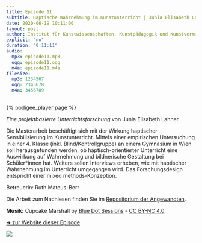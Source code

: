 ```yaml
---
title: Episode 11
subtitle: Haptische Wahrnehmung im Kunstunterricht | Junia Elisabeth Lahner
date: 2020-06-19 10:11:00
layout: post
author: Institut für Kunstwissenschaften, Kunstpädagogik und Kunstvermittlung
explicit: "no"
duration: "0:11:11"
audio:
  mp3: episode11.mp3
  ogg: episode11.ogg
  m4a: episode11.m4a
filesize:
  mp3: 1234567
  ogg: 2345678
  m4a: 3456789
---
```


{% podigee_player page %}

_Eine projektbasierte Unterrichtsforschung_ von Junia Elisabeth Lahner

Die Masterarbeit beschäftigt sich mit der Wirkung haptischer Sensibilisierung im Kunstunterricht. Mittels einer empirischen Untersuchung in einer 4. Klasse (inkl. Blind/Kontrollgruppe) an einem Gymnasium in Wien soll herausgefunden werden, ob haptisch-orientierter Unterricht eine Auswirkung auf Wahrnehmung und bildnerische Gestaltung bei Schüler\*innen hat. Weiters sollen Interviews erheben, wie mit haptischer Wahrnehmung im Unterricht umgegangen wird. Das Forschungsdesign entspricht einer mixed methods-Konzeption.

Betreuerin: Ruth Mateus-Berr

Die Arbeit zum Nachlesen finden Sie im [Repositorium der Angewandten](http://phaidra.bibliothek.uni-ak.ac.at/o:35350).

**Musik:** Cupcake Marshall by [Blue Dot Sessions](https://freemusicarchive.org/music/Blue_Dot_Sessions) - [CC BY-NC 4.0](https://creativecommons.org/licenses/by-nc/4.0/)

[➜ zur Website dieser Episode](https://channel-clayton.uni-ak.ac.at/index.php/haptische-wahrnehmung-im-kunstunterricht/)

![](https://channel-clayton.uni-ak.ac.at/wp-content/uploads/2020/06/Foto-Junia-Lahner_small-1024x1024.jpg)
